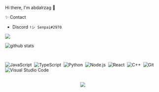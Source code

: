Hi there, I'm abdalrzag 👋

✨ Contact <br>
- Discord  `!シ Senpai#2970`

![](https://komarev.com/ghpvc/?username=Senpai-10&style=flat-square)

![github stats](https://github-readme-stats.vercel.app/api?username=Senpai-10&count_private=true&show_icons=true&theme=dracula&hide=stars)

<br>

<div float="left">
  
  ![JavaScript](https://img.shields.io/badge/-JavaScript-333333?style=for-the-badge&logo=javascript)&nbsp;
  ![TypeScript](https://img.shields.io/badge/-TypeScript-333333?style=for-the-badge&logo=TypeScript)&nbsp;
  ![Python](https://img.shields.io/badge/-Python-333333?style=for-the-badge&logo=Python)&nbsp;
  ![Node.js](https://img.shields.io/badge/-Node.js-333333?style=for-the-badge&logo=node.js)&nbsp;
  ![React](https://img.shields.io/badge/-React-333333?style=for-the-badge&logo=React)&nbsp;
  ![C++](https://img.shields.io/badge/-c++-333333?style=for-the-badge&logo=c%2B%2B)&nbsp;
  ![Git](https://img.shields.io/badge/-Git-333333?style=for-the-badge&logo=Git)&nbsp;
  ![Visual Studio Code](https://img.shields.io/badge/-Visual%20Studio%20Code-333333?style=for-the-badge&logo=visual-studio-code&logoColor=007ACC)&nbsp;
  
</div>

<br>

<div align="center">
  <img src="https://i0.wp.com/38.media.tumblr.com/86ea2b6213cd942836eefb5f763357bc/tumblr_nbjshc0BmR1slv5gyo1_500.gif"></img>
</div>
